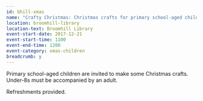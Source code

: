 ```yaml
---
id: bhill-xmas
name: "Crafty Christmas: Christmas crafts for primary school-aged children"
location: broomhill-library
location-text: Broomhill Library
event-start-date: 2017-12-21
event-start-time: 1100
event-end-time: 1200
event-category: xmas-children
breadcrumb: y
---
```


Primary school-aged children are invited to make some Christmas crafts. Under-8s must be accompanied by an adult.

Refreshments provided.
